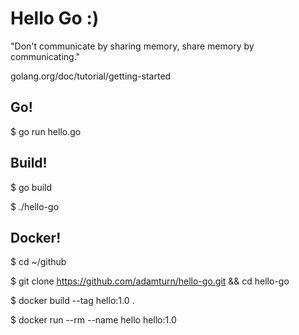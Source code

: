 # Hello Go :)
"Don't communicate by sharing memory, share memory by communicating."

golang.org/doc/tutorial/getting-started

## Go!
$ go run hello.go

## Build!
$ go build 

$ ./hello-go

## Docker!
$ cd ~/github

$ git clone https://github.com/adamturn/hello-go.git && cd hello-go

$ docker build --tag hello:1.0 .

$ docker run --rm --name hello hello:1.0
